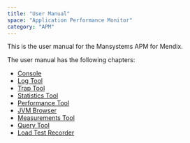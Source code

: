 ```yaml
---
title: "User Manual"
space: "Application Performance Monitor"
category: "APM"
---
```

This is the user manual for the Mansystems APM for Mendix.

The user manual has the following chapters:

*   [Console](Console)
*   [Log Tool](Log+Tool)
*   [Trap Tool](Trap+Tool)
*   [Statistics Tool](Statistics+Tool)
*   [Performance Tool](Performance+Tool)
*   [JVM Browser](JVM+Browser)
*   [Measurements Tool](Measurements+Tool)
*   [Query Tool](Query+Tool)
*   [Load Test Recorder](Load+Test+Recorder)